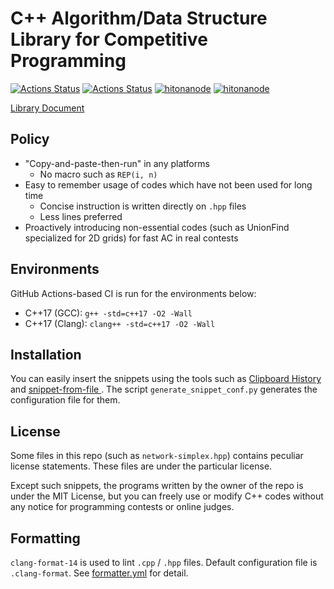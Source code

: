 # C++ Algorithm/Data Structure Library for Competitive Programming

[![Actions Status](https://github.com/hitonanode/cplib-cpp/workflows/verify/badge.svg)](https://github.com/hitonanode/cplib-cpp/actions)
[![Actions Status](https://github.com/hitonanode/cplib-cpp/workflows/clang-format/badge.svg)](https://github.com/hitonanode/cplib-cpp/actions)
[![hitonanode](https://img.shields.io/endpoint?url=https%3A%2F%2Fatcoder-badges.now.sh%2Fapi%2Fatcoder%2Fjson%2Fhitonanode)](https://atcoder.jp/users/hitonanode)
[![hitonanode](https://img.shields.io/endpoint?url=https%3A%2F%2Fatcoder-badges.now.sh%2Fapi%2Fcodeforces%2Fjson%2Fhitonanode)](https://codeforces.com/profile/hitonanode)

[Library Document](https://hitonanode.github.io/cplib-cpp/)

## Policy

- "Copy-and-paste-then-run" in any platforms
  - No macro such as `REP(i, n)`
- Easy to remember usage of codes which have not been used for long time
  - Concise instruction is written directly on `.hpp` files
  - Less lines preferred
- Proactively introducing non-essential codes (such as UnionFind specialized for 2D grids) for fast AC in real contests

## Environments

GitHub Actions-based CI is run for the environments below:

- C++17 (GCC): `g++ -std=c++17 -O2 -Wall`
- C++17 (Clang): `clang++ -std=c++17 -O2 -Wall`

## Installation

You can easily insert the snippets using the tools such as [Clipboard History](https://blank-note.sakura.ne.jp/topics/clipboard_history.html) and [snippet-from-file
](https://marketplace.visualstudio.com/items?itemName=morioprog.snippet-from-file). The script `generate_snippet_conf.py` generates the configuration file for them.

## License

Some files in this repo (such as `network-simplex.hpp`) contains peculiar license statements. These files are under the particular license.

Except such snippets, the programs written by the owner of the repo is under the MIT License, but you can freely use or modify C++ codes without any notice for programming contests or online judges.

## Formatting

`clang-format-14` is used to lint `.cpp` / `.hpp` files. Default configuration file is `.clang-format`. See [formatter.yml](.github/workflows/formatter.yml) for detail.
